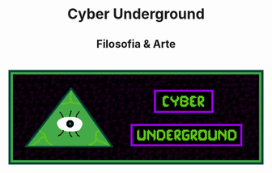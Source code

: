 <h1 align="center">Cyber Underground</h1>

<h2 align="center">
	Filosofia & Arte
</h2>

<h1 align="center">
    <a href="https://cyberunderground.netlify.app/"><img alt="Cyber-Underground" title="Cyber-Underground" src="https://raw.githubusercontent.com/the-akira/Cyber-Underground/master/Avatar.png"></a> </br>
</h1>
